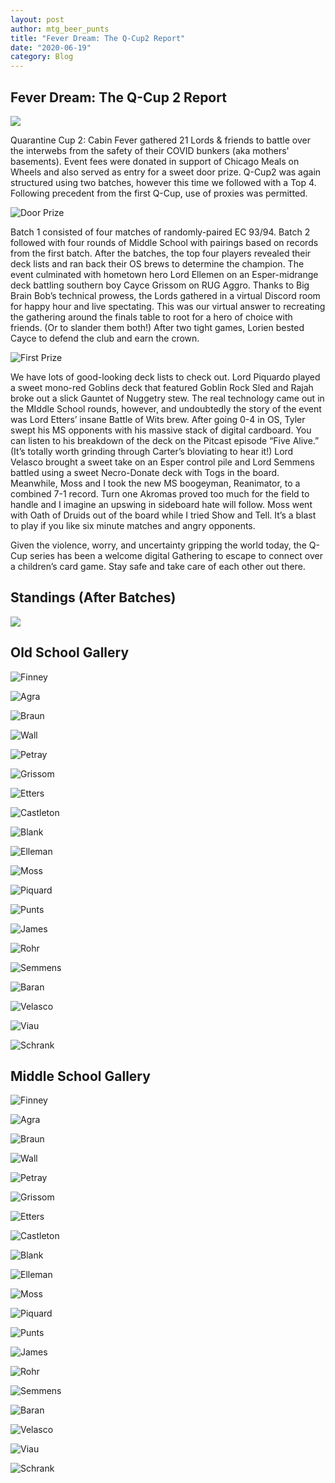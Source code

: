 ```yaml
---
layout: post
author: mtg_beer_punts
title: "Fever Dream: The Q-Cup2 Report"
date: "2020-06-19"
category: Blog
---
```


## Fever Dream: The Q-Cup 2 Report

![](/assets/images/banners/akroma.jpg)

Quarantine Cup 2: Cabin Fever gathered 21 Lords & friends to battle over the interwebs from the safety of their COVID bunkers (aka mothers' basements). Event fees were donated in support of Chicago Meals on Wheels and also served as entry for a sweet door prize. Q-Cup2 was again structured using two batches, however this time we followed with a Top 4. Following precedent from the first Q-Cup, use of proxies was permitted.

![*Door Prize*](/assets/images/2020/IMG_0354.jpg)

Batch 1 consisted of four matches of randomly-paired EC 93/94. Batch 2 followed with four rounds of Middle School with pairings based on records from the first batch. After the batches, the top four players revealed their deck lists and ran back their OS brews to determine the champion. The event culminated with hometown hero Lord Ellemen on an Esper-midrange deck battling southern boy Cayce Grissom on RUG Aggro. Thanks to Big Brain Bob’s technical prowess, the Lords gathered in a virtual Discord room for happy hour and live spectating. This was our virtual answer to recreating the gathering around the finals table to root for a hero of choice with friends. (Or to slander them both!) After two tight games, Lorien bested Cayce to defend the club and earn the crown.

![*First Prize*](/assets/images/2020/IMG_0388.jpg)

We have lots of good-looking deck lists to check out. Lord Piquardo played a sweet mono-red Goblins deck that featured Goblin Rock Sled and Rajah broke out a slick Gauntet of Nuggetry stew. The real technology came out in the MIddle School rounds, however, and undoubtedly the story of the event was Lord Etters’ insane Battle of Wits brew. After going 0-4 in OS, Tyler swept his MS opponents with his massive stack of digital cardboard. You can listen to his breakdown of the deck on the Pitcast episode “Five Alive.” (It’s totally worth grinding through Carter’s bloviating to hear it!) Lord Velasco brought a sweet take on an Esper control pile and Lord Semmens battled using a sweet Necro-Donate deck with Togs in the board. Meanwhile, Moss and I took the new MS boogeyman, Reanimator, to a combined 7-1 record. Turn one Akromas proved too much for the field to handle and I imagine an upswing in sideboard hate will follow. Moss went with Oath of Druids out of the board while I tried Show and Tell. It’s a blast to play if you like six minute matches and angry opponents.

Given the violence, worry, and uncertainty gripping the world today, the Q-Cup series has been a welcome digital Gathering to escape to connect over a children’s card game. Stay safe and take care of each other out there.   

## Standings (After Batches)

![](/assets/images/2020/qc2_standings.jpg)

## Old School Gallery

![Finney](/assets/images/2020/Alan_OS.jpg)

![Agra](/assets/images/2020/Bob_OS.jpg)

![Braun](/assets/images/2020/Braun_OS.jpg)

![Wall](/assets/images/2020/Cam_OS.jpg)

![Petray](/assets/images/2020/Carter_OS.jpeg)

![Grissom](/assets/images/2020/Cayce_OS.jpg)

![Etters](/assets/images/2020/Etters_OS.png)

![Castleton](/assets/images/2020/Grant_OS.jpg)

![Blank](/assets/images/2020/Ian_OS.jpg)

![Elleman](/assets/images/2020/Lorien_OS.jpg)

![Moss](/assets/images/2020/Moss_OS.jpg)

![Piquard](/assets/images/2020/Piquardo_OS.jpg)

![Punts](/assets/images/2020/Punts_OS.jpg)

![James](/assets/images/2020/Rajah_OS.jpg)

![Rohr](/assets/images/2020/Rohr_OS.jpg)

![Semmens](/assets/images/2020/Shane_OS.jpg)

![Baran](/assets/images/2020/Tim_OS.JPG)

![Velasco](/assets/images/2020/Velasco_OS.jpg)

![Viau](/assets/images/2020/Viau_OS.jpg)

![Schrank](/assets/images/2020/justin_OS.jpg)

## Middle School Gallery

![Finney](/assets/images/2020/Alan_MS.jpg)

![Agra](/assets/images/2020/Bob_MS.jpg)

![Braun](/assets/images/2020/Braun_MS.jpg)

![Wall](/assets/images/2020/Cam_MS.jpeg)

![Petray](/assets/images/2020/Carter_MS.jpg)

![Grissom](/assets/images/2020/Cayve_MS.jpg)

![Etters](/assets/images/2020/Etters_MS.png)

![Castleton](/assets/images/2020/Grant_MS.jpg)

![Blank](/assets/images/2020/Ian_MS.jpg)

![Elleman](/assets/images/2020/Lorien_MS.jpg)

![Moss](/assets/images/2020/Moss_MS.jpg)

![Piquard](/assets/images/2020/Piquardo_MS.jpg)

![Punts](/assets/images/2020/Punts_MS.jpg)

![James](/assets/images/2020/Rajah_MS.jpg)

![Rohr](/assets/images/2020/Rohr_MS.jpg)

![Semmens](/assets/images/2020/Shane_MS.jpg)

![Baran](/assets/images/2020/Tim_MS.JPG)

![Velasco](/assets/images/2020/Velasco_MS.jpg)

![Viau](/assets/images/2020/Viau_MS.jpg)

![Schrank](/assets/images/2020/Justin_MS.jpg)
